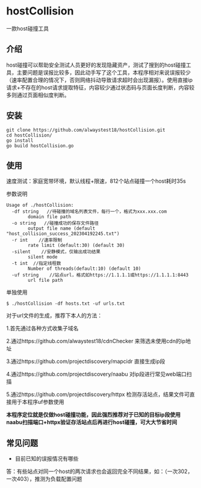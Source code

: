 # hostCollision

一款host碰撞工具



## 介绍

host碰撞可以帮助安全测试人员更好的发现隐藏资产，测试了搜到的host碰撞工具，主要问题是误报比较多，因此动手写了这个工具，本程序相对来说误报较少（速率配置合理的情况下，否则网络抖动导致请求超时会出现漏报）。使用直接ip请求+不存在的host请求提取特征，内容较少通过状态码与页面长度判断，内容较多则通过页面相似度判断。



## 安装

```
git clone https://github.com/alwaystest18/hostCollision.git
cd hostCollision/
go install
go build hostCollision.go
```



## 使用

速度测试：家庭宽带环境，默认线程+限速，812个站点碰撞一个host耗时35s

参数说明

```
Usage of ./hostCollision:
  -df string   //待碰撞的域名列表文件，每行一个，格式为xxx.xxx.com
        domain file path
  -o string   //碰撞成功的保存文件路径
        output file name (default "host_collision_success_202304192245.txt")
  -r int    //速率限制
        rate limit (default:30) (default 30)
  -silent    //安静模式，仅输出成功结果
        silent mode
  -t int  //指定线程数
        Number of threads(default:10) (default 10)
  -uf string    //站点url，格式如https://1.1.1.1或https://1.1.1.1:8443
        url file path
```

单独使用

```
$ ./hostCollision -df hosts.txt -uf urls.txt 
```

对于url文件的生成，推荐下本人的方法：

1.首先通过各种方式收集子域名

2.通过https://github.com/alwaystest18/cdnChecker 来筛选未使用cdn的ip地址

3.通过https://github.com/projectdiscovery/mapcidr 直接生成ip段

4.通过https://github.com/projectdiscovery/naabu 对ip段进行常见web端口扫描

5.通过https://github.com/projectdiscovery/httpx 检测存活站点，结果文件可直接用于本程序uf参数使用

**本程序定位就是仅做host碰撞功能，因此强烈推荐对于已知的目标ip段使用naabu扫描端口+httpx验证存活站点后再进行host碰撞，可大大节省时间**

## 常见问题

- 目前已知的误报情况有哪些

​       答：有些站点对同一个host的两次请求也会返回完全不同结果，如：（一次302，一次403），推测为负载配置问题
